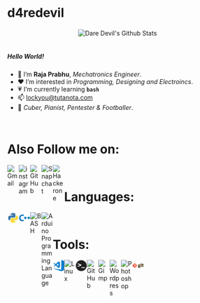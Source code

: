 # d4redevil


<p align="center">
  <img align="center" alt="Dare Devil's Github Stats" src="https://github-readme-stats.vercel.app/api?username=d4redevil&show_icons=true&count_private=true&theme=tokyonight&include_all_commits=true&hide_border=true" />
 <br>
<!---<img alt="profile pic" width="195px" src="https://avatars.githubusercontent.com/u/80645023?v=4" /> --->
 <br>

</p>


##### Hello World!

- 👋 I’m **Raja Prabhu**, *Mechatronics Engineer*.
- ❤️ I’m interested in *Programming, Designing and Electroincs*.
- 💗 I’m currently learning **```bash```**
- 📫 [lockyou@tutanota.com](mailto:lockyou@tutanota.com)
- 🥰 *Cuber, Pianist, Pentester & Footballer*.


<br />

# Also Follow me on:

[<img align="left" alt="Gmail" width="26px" src="https://cdn.freelogovectors.net/wp-content/uploads/2020/10/gmail_logo_icon.png"/>](mailto:wagbig007@gmail.com)
[<img align="left" alt="instagram" width="26px" src="https://upload.wikimedia.org/wikipedia/commons/thumb/e/e7/Instagram_logo_2016.svg/768px-Instagram_logo_2016.svg.png"/>](https://instagram.com/x.x_daredevil_x.x)
[<img align="left" alt="GitHub" width="26px" src="https://cdn3.iconfinder.com/data/icons/popular-services-brands/512/github-512.png" />](https://github.com/d4redevil)
[<img align="left" alt="Snapchat" width="26px" src="https://www.businessofapps.com/wp-content/uploads/2015/01/snapchat-logo.jpg" />](https://www.snapchat.com/add/kingnessz)
[<img align="left" alt="Hackerone" width="26px" src="https://media.trustradius.com/vendor-logos/1R/cU/SDN8WXRVGUMG-180x180.PNG" />](https://hackerone.com/d4redevil)

<br/>

# Languages:
[<img align="left" alt="Python" width="26px" src="https://raw.githubusercontent.com/PKief/vscode-material-icon-theme/master/icons/python.svg" />](https://www.google.com/search?&q=Python)
[<img align="left" alt="CPP" width="26px" src="https://raw.githubusercontent.com/PKief/vscode-material-icon-theme/master/icons/cpp.svg" /> ](https://www.google.com/search?&q=c++)
[<img align="left" alt="BASH" width="26px" src="https://upload.wikimedia.org/wikipedia/commons/thumb/4/4b/Bash_Logo_Colored.svg/600px-Bash_Logo_Colored.svg.png" /> ](https://www.google.com/search?&q=bash)
[<img align="left" alt="Arduino Programming Language" width="26px" src="https://www.redbytes.in/wp-content/uploads/2018/04/arduino-1-logo-png-transparent.png" /> ](https://www.google.com/search?&q=arduino+programming+language)

<br />

# Tools:

[<img align="left" alt="Visual Studio Code" width="26px" src="https://raw.githubusercontent.com/github/explore/80688e429a7d4ef2fca1e82350fe8e3517d3494d/topics/visual-studio-code/visual-studio-code.png" />](https://www.google.com/search?&q=Visual+Studio+Code)
[<img align="left" alt="Linux" width="26px" src="https://image.flaticon.com/icons/svg/226/226772.svg" />](https://www.google.com/search?&q=Linux)
[<img align="left" alt="Terminal" width="26px" src="https://raw.githubusercontent.com/github/explore/80688e429a7d4ef2fca1e82350fe8e3517d3494d/topics/terminal/terminal.png" />](https://www.google.com/search?&q=command+line+interface)
[<img align="left" alt="GitHub" width="26px" src="https://cdn3.iconfinder.com/data/icons/popular-services-brands/512/github-512.png" />](https://www.google.com/search?&q=Github)
[<img align="left" alt="Gimp" width="26px" src="https://www.europadruck.com/blog/wp-content/uploads/2014/09/gimp-logo.png" />](https://www.google.com/search?&q=Gimp)
[<img align="left" alt="Wordpress" width="26px" src="http://www.pngall.com/wp-content/uploads/2016/05/WordPress-Logo-Free-Download-PNG.png" />](https://www.google.com/search?&q=Wordpress)
[<img align="left" alt="Photoshop" width="26px" src="https://lacphoto.org/berenice/wp-content/uploads/Photoshop-Logo_Square.jpg" />](https://www.google.com/search?&q=Photoshop)
[<img align="left" alt="Git" width="26px" src="https://raw.githubusercontent.com/github/explore/80688e429a7d4ef2fca1e82350fe8e3517d3494d/topics/git/git.png" />](https://www.google.com/search?&q=Git)


<!--- is a ✨ special ✨ repository because its `README.md` (this file) appears on your GitHub profile.
You can click the Preview link to take a look at your changes.
--->

